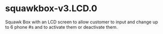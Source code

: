 # squawkbox-v3.LCD.0
Squawk Box with an LCD screen to allow customer to input and change up to 6 phone #s and to activate them or deactivate them. 
